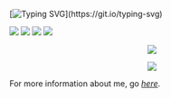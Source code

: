 [![Typing SVG](https://readme-typing-svg.herokuapp.com?font=Fira+Code&size=40&duration=2000&pause=1200&color=66CCFF&center=true&vCenter=true&repeat=true&width=1400&height=60&lines=Hi+there!+I'm+nya%2Ca+senior+high+school+student+from+China.)](https://git.io/typing-svg)

![](https://img.shields.io/badge/Tool-NeoVim-blue) ![](https://img.shields.io/badge/Learning-Python-orange) ![](https://img.shields.io/badge/Grade-10-purple)
![](https://visitor-badge.glitch.me/badge?page_id=nya-main.github.readme)

<p align="center">
  <a href="https://github.com/nya-main">
    <img src="https://github-readme-stats-eight-theta.vercel.app/api?username=nya-main&show_icons=true&theme=algolia&include_all_commits=true&count_private=true&hide=prs,issues"/>
  </a>
</p>

<p align="center">
  <a href="https://github.com/nya-main">
    <img src="https://github-readme-stats-eight-theta.vercel.app/api/top-langs/?username=nya-main&layout=compact&langs_count=8&theme=algolia"/>
  </a>
</p>

For more information about me, go *[here](https://blog.nnyyaa.eu.org/about/)*.

